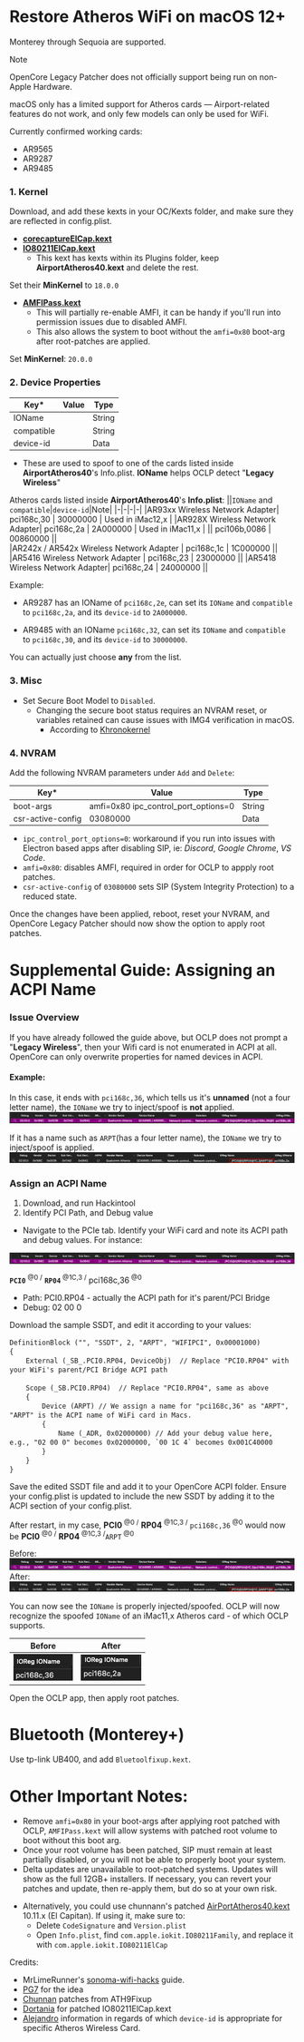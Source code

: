 # Restore Atheros WiFi on macOS 12+
Monterey through Sequoia are supported.

> [!Note]
> OpenCore Legacy Patcher does not officially support being run on non-Apple Hardware.
> 
>  macOS only has a limited support for Atheros cards — Airport-related features do not work, and only few models can only be used for WiFi.

Currently confirmed working cards:
* AR9565
* AR9287
* AR9485

### 1. Kernel
Download, and add these kexts in your OC/Kexts folder, and make sure they are reflected in config.plist.

* [**corecaptureElCap.kext**](https://github.com/dortania/OpenCore-Legacy-Patcher/tree/main/payloads/Kexts/Wifi)
* [**IO80211ElCap.kext**](https://github.com/dortania/OpenCore-Legacy-Patcher/tree/main/payloads/Kexts/Wifi)
  * This kext has kexts within its Plugins folder, keep **AirportAtheros40.kext** and delete the rest.

 Set their **MinKernel** to `18.0.0` 
* [**AMFIPass.kext**](https://github.com/dortania/OpenCore-Legacy-Patcher/tree/main/payloads/Kexts/Acidanthera)
  * This will partially re-enable AMFI, it can be handy if you'll run into permission issues due to disabled AMFI.
  * This also allows the system to boot without the `amfi=0x80` boot-arg after root-patches are applied.

 Set **MinKernel**: `20.0.0`

### 2. Device Properties

| Key*   | Value      |   Type |
|--------|------------|--------|
| IOName |  | String |
| compatible|  | String |
| device-id |  | Data |

* These are used to spoof to one of the cards listed inside **AirportAtheros40**'s Info.plist. **IOName** helps OCLP detect "**Legacy Wireless**"

Atheros cards listed inside **AirportAtheros40**'s **Info.plist**:
||`IOName` and `compatible`|`device-id`|Note|
|-|-|-|-|
|AR93xx Wireless Network Adapter| pci168c,30 | 30000000 | Used in iMac12,x |
|AR928X Wireless Network Adapter| pci168c,2a | 2A000000 | Used in iMac11,x |
|| pci106b,0086 | 00860000 ||  
|AR242x / AR542x Wireless Network Adapter | pci168c,1c | 1C000000 ||
|AR5416 Wireless Network Adapter | pci168c,23 | 23000000 ||
|AR5418 Wireless Network Adapter| pci168c,24 | 24000000 ||

Example:
* AR9287 has an IOName of `pci168c,2e`, can set its `IOName` and `compatible` to `pci168c,2a`, and its `device-id` to `2A000000`.
  
* AR9485 with an IOName `pci168c,32`, can set its `IOName` and `compatible` to `pci168c,30`, and its `device-id` to `30000000`.

You can actually just choose **any** from the list.

### 3. Misc 

- Set Secure Boot Model to `Disabled`.
     - Changing the secure boot status requires an NVRAM reset, or variables retained can cause issues with IMG4 verification in macOS.
       - According to [Khronokernel](https://github.com/mrlimerunner/sonoma-wifi-hacks?tab=readme-ov-file#pre-root-patching)
 
### 4. NVRAM

Add the following NVRAM parameters under `Add` and `Delete`:

| Key*   | Value      |   Type |
|--------|------------|--------|
| boot-args | amfi=0x80 ipc_control_port_options=0 | String |
| csr-active-config | 03080000 | Data | 

- `ipc_control_port_options=0`: workaround if you run into issues with Electron based apps after disabling SIP, ie: *Discord*, *Google Chrome*, *VS Code*.
- `amfi=0x80`: disables AMFI, required in order for OCLP to appply root patches.
-  `csr-active-config` of `03080000` sets SIP (System Integrity Protection) to a reduced state.


Once the changes have been applied, reboot, reset your NVRAM, and OpenCore Legacy Patcher should now show the option to apply root patches.


# Supplemental Guide: Assigning an ACPI Name

### Issue Overview
If you have already followed the guide above, but OCLP does not prompt a "**Legacy Wireless**", then your Wifi card is not enumerated in ACPI at all. OpenCore can only overwrite properties for named devices in ACPI.

#### Example:
In this case, it ends with `pci168c,36`, which tells us it's **unnamed** (not a four letter name), the `IOName` we try to inject/spoof is **not** applied.
![](screenshots/hackintool_pcie_tab.png)

If it has a name such as `ARPT`(has a four letter name), the `IOName` we try to inject/spoof is applied.
![](screenshots/hackintool_pci1683,36_to_ARPT.png)


### Assign an ACPI Name

1. Download, and run Hackintool
2. Identify PCI Path, and Debug value
* Navigate to the PCIe tab. Identify your WiFi card and note its ACPI path and debug values. For instance:

![](screenshots/hackintool_pcie_tab.png)

**`PCI0`**<sup> @0 /</sup> **`RP04`**<sup> @1C,3 /</sup> pci168c,36<sup> @0</sup>
* Path: PCI0.RP04 - actually the ACPI path for it's parent/PCI Bridge
* Debug: 02 00 0


Download the sample SSDT, and edit it according to your values:

```asl
DefinitionBlock ("", "SSDT", 2, "ARPT", "WIFIPCI", 0x00001000)
{
    External (_SB_.PCI0.RP04, DeviceObj)  // Replace "PCI0.RP04" with your WiFi's parent/PCI Bridge ACPI path

    Scope (_SB.PCI0.RP04)  // Replace "PCI0.RP04", same as above
    {
        Device (ARPT) // We assign a name for "pci168c,36" as "ARPT", "ARPT" is the ACPI name of WiFi card in Macs.
        {
            Name (_ADR, 0x02000000) // Add your debug value here, e.g., "02 00 0" becomes 0x02000000, `00 1C 4` becomes 0x001C40000
        }
    }
}
```

Save the edited SSDT file and add it to your OpenCore ACPI folder. Ensure your config.plist is updated to include the new SSDT by adding it to the ACPI section of your config.plist.

After restart, in my case, **PCI0**<sup> @0 /</sup> **RP04**<sup> @1C,3 /</sup> `pci168c,36`<sup> @0</sup> would now be **PCI0**<sup> @0 /</sup> **RP04**<sup> @1C,3 /</sup>`ARPT`<sup> @0</sup>

Before:
![](screenshots/hackintool_pcie_tab.png)
After:
![](screenshots/hackintool_pci1683,36_to_ARPT.png)


You can now see the `IOName` is properly injected/spoofed. OCLP will now recognize the spoofed `IOName` of an iMac11,x Atheros card - of which OCLP supports.

|Before|After|
|-|-|
|![](screenshots/real_ioname.png)|![](screenshots/spoofed_ioname.png)|

Open the OCLP app, then apply root patches.

# Bluetooth (Monterey+)
Use tp-link UB400, and add `Bluetoolfixup.kext`.

# Other Important Notes: 
- Remove `amfi=0x80` in your boot-args after applying root patched with OCLP, `AMFIPass.kext` will allow systems with patched root volume to boot without this boot arg.
- Once your root volume has been patched, SIP must remain at least partially disabled, or you will not be able to properly boot your system.
- Delta updates are unavailable to root-patched systems. Updates will show as the full 12GB+ installers. If necessary, you can revert your patches and update, then re-apply them, but do so at your own risk.
* Alternatively, you could use chunnann's patched <a href="https://www.insanelymac.com/forum/topic/312045-atheros-wireless-driver-os-x-101112-for-unsupported-cards/?do=findComment&comment=2509900">AirPortAtheros40.kext </a> 10.11.x (El Capitan). If using it, make sure to:
  * Delete <code>CodeSignature</code> and <code>Version.plist</code>
  * Open <code>Info.plist</code>, find <code>com.apple.iokit.IO80211Family</code>, and replace it with <code>com.apple.iokit.IO80211ElCap</code>

Credits:
* MrLimeRunner's [sonoma-wifi-hacks](https://github.com/mrlimerunner/sonoma-wifi-hacks/blob/main/README.md) guide.
* [PG7](https://www.insanelymac.com/forum/topic/359007-wifi-atheros-monterey-ventura-sonoma-work/) for the idea
* [Chunnan](https://www.insanelymac.com/forum/topic/312045-atheros-wireless-driver-os-x-101112-for-unsupported-cards/?do=findComment&comment=2509900) patches from ATH9Fixup
* [Dortania](https://github.com/dortania/OpenCore-Legacy-Patcher/tree/main/payloads/Kexts/Wifi) for patched IO80211ElCap.kext
* [Alejandro](https://github.com/aleelmaitro/Hackintosh-Atheros-Wi-Fi-Legacy-Cards) information in regards of which `device-id` is appropriate for specific Atheros Wireless Card.
